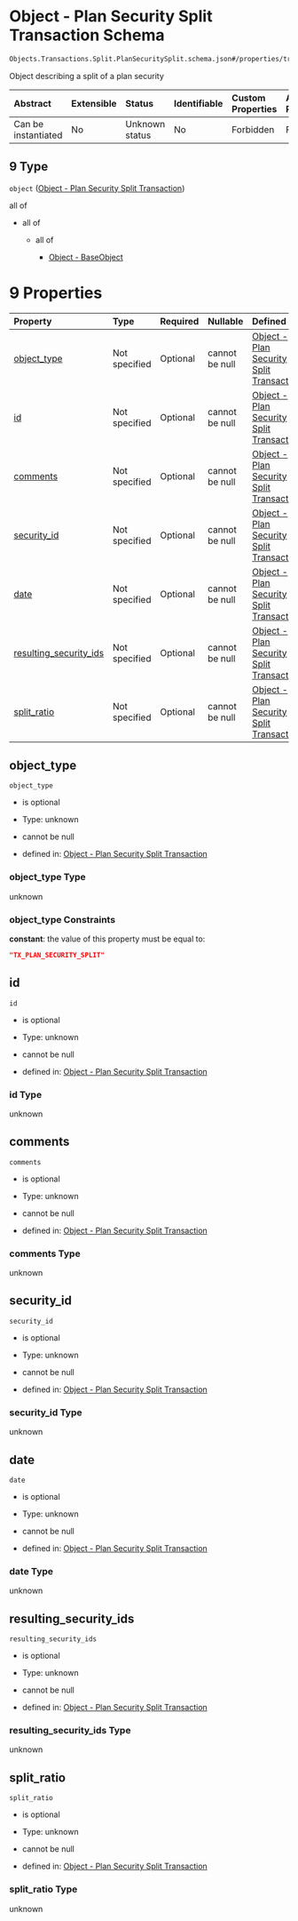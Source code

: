 # Object - Plan Security Split Transaction Schema

```txt
Objects.Transactions.Split.PlanSecuritySplit.schema.json#/properties/transactions/items/anyOf/9
```

Object describing a split of a plan security

| Abstract            | Extensible | Status         | Identifiable | Custom Properties | Additional Properties | Access Restrictions | Defined In                                                                        |
| :------------------ | :--------- | :------------- | :----------- | :---------------- | :-------------------- | :------------------ | :-------------------------------------------------------------------------------- |
| Can be instantiated | No         | Unknown status | No           | Forbidden         | Forbidden             | none                | [CapTable.schema.json*](../../schema/CapTable.schema.json "open original schema") |

## 9 Type

`object` ([Object - Plan Security Split Transaction](captable-properties-captable---objectstransactionsschemajson-array-items-anyof-object---plan-security-split-transaction.md))

all of

*   all of

    *   all of

        *   [Object - BaseObject](issuer-allof-object---baseobject.md "check type definition")

# 9 Properties

| Property                                          | Type          | Required | Nullable       | Defined by                                                                                                                                                                                       |
| :------------------------------------------------ | :------------ | :------- | :------------- | :----------------------------------------------------------------------------------------------------------------------------------------------------------------------------------------------- |
| [object_type](#object_type)                       | Not specified | Optional | cannot be null | [Object - Plan Security Split Transaction](plansecuritysplit-properties-object_type.md "Objects.Transactions.Split.PlanSecuritySplit.schema.json#/properties/object_type")                       |
| [id](#id)                                         | Not specified | Optional | cannot be null | [Object - Plan Security Split Transaction](plansecuritysplit-properties-id.md "Objects.Transactions.Split.PlanSecuritySplit.schema.json#/properties/id")                                         |
| [comments](#comments)                             | Not specified | Optional | cannot be null | [Object - Plan Security Split Transaction](plansecuritysplit-properties-comments.md "Objects.Transactions.Split.PlanSecuritySplit.schema.json#/properties/comments")                             |
| [security_id](#security_id)                       | Not specified | Optional | cannot be null | [Object - Plan Security Split Transaction](plansecuritysplit-properties-security_id.md "Objects.Transactions.Split.PlanSecuritySplit.schema.json#/properties/security_id")                       |
| [date](#date)                                     | Not specified | Optional | cannot be null | [Object - Plan Security Split Transaction](plansecuritysplit-properties-date.md "Objects.Transactions.Split.PlanSecuritySplit.schema.json#/properties/date")                                     |
| [resulting_security_ids](#resulting_security_ids) | Not specified | Optional | cannot be null | [Object - Plan Security Split Transaction](plansecuritysplit-properties-resulting_security_ids.md "Objects.Transactions.Split.PlanSecuritySplit.schema.json#/properties/resulting_security_ids") |
| [split_ratio](#split_ratio)                       | Not specified | Optional | cannot be null | [Object - Plan Security Split Transaction](plansecuritysplit-properties-split_ratio.md "Objects.Transactions.Split.PlanSecuritySplit.schema.json#/properties/split_ratio")                       |

## object_type



`object_type`

*   is optional

*   Type: unknown

*   cannot be null

*   defined in: [Object - Plan Security Split Transaction](plansecuritysplit-properties-object_type.md "Objects.Transactions.Split.PlanSecuritySplit.schema.json#/properties/object_type")

### object_type Type

unknown

### object_type Constraints

**constant**: the value of this property must be equal to:

```json
"TX_PLAN_SECURITY_SPLIT"
```

## id



`id`

*   is optional

*   Type: unknown

*   cannot be null

*   defined in: [Object - Plan Security Split Transaction](plansecuritysplit-properties-id.md "Objects.Transactions.Split.PlanSecuritySplit.schema.json#/properties/id")

### id Type

unknown

## comments



`comments`

*   is optional

*   Type: unknown

*   cannot be null

*   defined in: [Object - Plan Security Split Transaction](plansecuritysplit-properties-comments.md "Objects.Transactions.Split.PlanSecuritySplit.schema.json#/properties/comments")

### comments Type

unknown

## security_id



`security_id`

*   is optional

*   Type: unknown

*   cannot be null

*   defined in: [Object - Plan Security Split Transaction](plansecuritysplit-properties-security_id.md "Objects.Transactions.Split.PlanSecuritySplit.schema.json#/properties/security_id")

### security_id Type

unknown

## date



`date`

*   is optional

*   Type: unknown

*   cannot be null

*   defined in: [Object - Plan Security Split Transaction](plansecuritysplit-properties-date.md "Objects.Transactions.Split.PlanSecuritySplit.schema.json#/properties/date")

### date Type

unknown

## resulting_security_ids



`resulting_security_ids`

*   is optional

*   Type: unknown

*   cannot be null

*   defined in: [Object - Plan Security Split Transaction](plansecuritysplit-properties-resulting_security_ids.md "Objects.Transactions.Split.PlanSecuritySplit.schema.json#/properties/resulting_security_ids")

### resulting_security_ids Type

unknown

## split_ratio



`split_ratio`

*   is optional

*   Type: unknown

*   cannot be null

*   defined in: [Object - Plan Security Split Transaction](plansecuritysplit-properties-split_ratio.md "Objects.Transactions.Split.PlanSecuritySplit.schema.json#/properties/split_ratio")

### split_ratio Type

unknown
